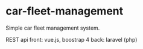 # car-fleet-management
Simple car fleet management system. 

REST api
front: vue.js, boostrap 4
back: laravel (php)
